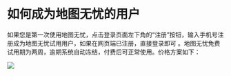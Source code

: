 # 如何成为地图无忧的用户

如果您是第一次使用地图无忧，点击登录页面左下角的“注册”按钮，输入手机号注册成为地图无忧试用用户，如果在网页端已注册，直接登录即可 。地图无忧免费试用期为两周，逾期系统自动冻结，付费后可正常使用。价格方案如下：

![](https://pic.dituwuyou.com/map%2Fpicture%2Fprice.png)

